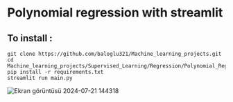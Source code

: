 # Polynomial regression with streamlit

## To install :

    git clone https://github.com/baloglu321/Machine_learning_projects.git
    cd Machine_learning_projects/Supervised_Learning/Regression/Polynomial_Regression/
    pip install -r requirements.txt
    streamlit run main.py

![Ekran görüntüsü 2024-07-21 144318](https://github.com/user-attachments/assets/bfcf8fd2-eb27-4295-a58f-c40d58ef900e)
